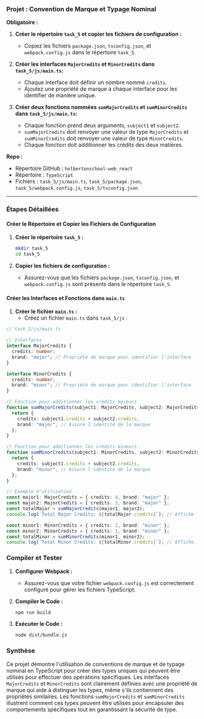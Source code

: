 ### Projet : Convention de Marque et Typage Nominal

**Obligatoire :**

1. **Créer le répertoire `task_5` et copier les fichiers de configuration :**
   - Copiez les fichiers `package.json`, `tsconfig.json`, et `webpack.config.js` dans le répertoire `task_5`.

2. **Créer les interfaces `MajorCredits` et `MinorCredits` dans `task_5/js/main.ts`:**
   - Chaque interface doit définir un nombre nommé `credits`.
   - Ajoutez une propriété de marque à chaque interface pour les identifier de manière unique.

3. **Créer deux fonctions nommées `sumMajorCredits` et `sumMinorCredits` dans `task_5/js/main.ts`:**
   - Chaque fonction prend deux arguments, `subject1` et `subject2`.
   - `sumMajorCredits` doit renvoyer une valeur de type `MajorCredits` et `sumMinorCredits` doit renvoyer une valeur de type `MinorCredits`.
   - Chaque fonction doit additionner les crédits des deux matières.

**Repo :**

- Répertoire GitHub : `holbertonschool-web_react`
- Répertoire : `TypeScript`
- Fichiers : `task_5/js/main.ts`, `task_5/package.json`, `task_5/webpack.config.js`, `task_5/tsconfig.json`

---

### Étapes Détaillées

#### Créer le Répertoire et Copier les Fichiers de Configuration

1. **Créer le répertoire `task_5` :**
   ```bash
   mkdir task_5
   cd task_5
   ```

2. **Copier les fichiers de configuration :**
   - Assurez-vous que les fichiers `package.json`, `tsconfig.json`, et `webpack.config.js` sont présents dans le répertoire `task_5`.

#### Créer les Interfaces et Fonctions dans `main.ts`

1. **Créer le fichier `main.ts` :**
   - Créez un fichier `main.ts` dans `task_5/js` :

```typescript
// task_5/js/main.ts

// Interfaces
interface MajorCredits {
  credits: number;
  brand: "major"; // Propriété de marque pour identifier l'interface
}

interface MinorCredits {
  credits: number;
  brand: "minor"; // Propriété de marque pour identifier l'interface
}

// Fonction pour additionner les crédits majeurs
function sumMajorCredits(subject1: MajorCredits, subject2: MajorCredits): MajorCredits {
  return {
    credits: subject1.credits + subject2.credits,
    brand: "major", // Assure l'identité de la marque
  };
}

// Fonction pour additionner les crédits mineurs
function sumMinorCredits(subject1: MinorCredits, subject2: MinorCredits): MinorCredits {
  return {
    credits: subject1.credits + subject2.credits,
    brand: "minor", // Assure l'identité de la marque
  };
}

// Exemple d'utilisation
const major1: MajorCredits = { credits: 4, brand: "major" };
const major2: MajorCredits = { credits: 3, brand: "major" };
const totalMajor = sumMajorCredits(major1, major2);
console.log(`Total Major Credits: ${totalMajor.credits}`); // Affiche : Total Major Credits: 7

const minor1: MinorCredits = { credits: 2, brand: "minor" };
const minor2: MinorCredits = { credits: 1, brand: "minor" };
const totalMinor = sumMinorCredits(minor1, minor2);
console.log(`Total Minor Credits: ${totalMinor.credits}`); // Affiche : Total Minor Credits: 3
```

### Compiler et Tester

1. **Configurer Webpack :**
   - Assurez-vous que votre fichier `webpack.config.js` est correctement configuré pour gérer les fichiers TypeScript.

2. **Compiler le Code :**
   ```bash
   npm run build
   ```

3. **Exécuter le Code :**
   ```bash
   node dist/bundle.js
   ```

### Synthèse

Ce projet démontre l'utilisation de conventions de marque et de typage nominal en TypeScript pour créer des types uniques qui peuvent être utilisés pour effectuer des opérations spécifiques. Les interfaces `MajorCredits` et `MinorCredits` sont clairement définies avec une propriété de marque qui aide à distinguer les types, même s'ils contiennent des propriétés similaires. Les fonctions `sumMajorCredits` et `sumMinorCredits` illustrent comment ces types peuvent être utilisés pour encapsuler des comportements spécifiques tout en garantissant la sécurité de type.